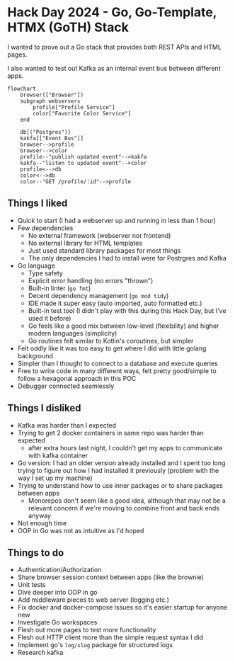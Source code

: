# Hack Day 2024 - Go, Go-Template, HTMX (GoTH) Stack

I wanted to prove out a Go stack that provides both REST APIs and HTML pages.

I also wanted to test out Kafka as an internal event bus between different apps.

```mermaid
flowchart
    browser(["Browser"])
    subgraph webservers
        profile["Profile Service"]
        color["Favorite Color Service"]
    end
    
    db[("Postgres")]
    kakfa[["Event Bus"]]
    browser-->profile
    browser-->color
    profile--"publish updated event"-->kakfa
    kakfa--"listen to updated event"-->color
    profile<-->db
    color<-->db
    color--"GET /profile/:id"-->profile

```

## Things I liked
- Quick to start (I had a webserver up and running in less than 1 hour)
- Few dependencies
  - No external framework (webserver nor frontend)
  - No external library for HTML templates
  - Just used standard library packages for most things
  - The only dependencies I had to install were for Postrgres and Kafka
- Go language
  - Type safety
  - Explicit error handling (no errors "thrown")
  - Built-in linter (`go fmt`)
  - Decent dependency management (`go mod tidy`)
  - IDE made it super easy (auto imported, auto formatted etc.)
  - Built-in test tool (I didn't play with this during this Hack Day, but I've used it before)
  - Go feels like a good mix between low-level (flexibility) and higher modern languages (simplicity)
  - Go routines felt similar to Kotlin's coroutines, but simpler
- Felt oddly like it was too easy to get where I did with little golang background
- Simpler than I thought to connect to a database and execute queries
- Free to write code in many different ways, felt pretty good/simple to follow a hexagonal approach in this POC
- Debugger connected seamlessly

## Things I disliked
- Kafka was harder than I expected
- Trying to get 2 docker containers in same repo was harder than expected
  - after extra hours last night, I couldn't get my apps to communicate with kafka container
- Go version: I had an older version already installed and I spent too long trying to figure out how I had installed it previously (problem with the way I set up my machine)
- Trying to understand how to use inner packages or to share packages between apps
  - Monorepos don't seem like a good idea, although that may not be a relevant concern if we're moving to combine front and back ends anyway
- Not enough time
- OOP in Go was not as intuitive as I'd hoped

## Things to do
- Authentication/Authorization
- Share browser session context between apps (like the brownie)
- Unit tests
- Dive deeper into OOP in go
- Add middleware pieces to web server (logging etc.)
- Fix docker and docker-compose issues so it's easier startup for anyone new
- Investigate Go workspaces
- Flesh out more pages to test more functionality
- Flesh out HTTP client more than the simple request syntax I did
- Implement go's `log/slog` package for structured logs
- Research kafka